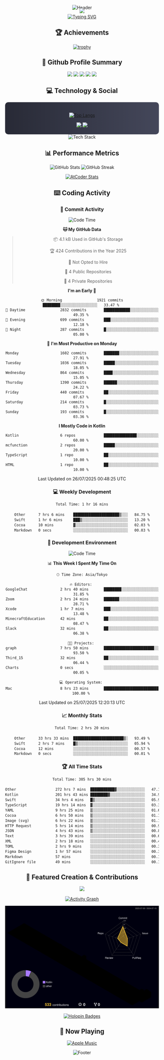 <div align="center">
  
![Header](https://capsule-render.vercel.app/api?type=waving&color=gradient&customColorList=12&height=300&section=header&text=Welcome%20to%20Batapii's%20Universe&fontSize=50&animation=fadeIn&fontAlignY=40&desc=Android%20Developer%20|%20Kotlin%20LOVE%20)

<div style="margin-top: -20px;">
  <img src="https://readme-typing-svg.herokuapp.com/?lines=Crafting+Android+Experiences;Building+Tomorrow's+Apps+Today;Always+Learning,+Always+Growing&font=Fira%20Code&center=true&width=440&height=45&color=f75c7e&vCenter=true&size=22&pause=1000">
</div>

<a href="https://git.io/typing-svg">
  <img src="https://readme-typing-svg.demolab.com?font=Fira+Code&weight=600&size=28&duration=4000&pause=1000&center=true&vCenter=true&width=800&lines=Hey+there!+I'm+Batapii+%F0%9F%91%8B;Android+Developer+from+Japan+%F0%9F%87%AF%F0%9F%87%B5" alt="Typing SVG" />
</a>

## 🏆 Achievements

[![trophy](https://github-profile-trophy.vercel.app/?username=batapii&theme=onestar&no-frame=true&no-bg=true&column=8&rank=SECRET,SSS,SS,S,AAA,AA,A,B,C,?&margin-w=10&margin-h=10)](https://github.com/ryo-ma/github-profile-trophy)

## 🎯 Github Profile Summary

<div align="center">
  <img src="http://github-profile-summary-cards.vercel.app/api/cards/profile-details?username=batapii&theme=radical" />
  <img src="http://github-profile-summary-cards.vercel.app/api/cards/repos-per-language?username=batapii&theme=radical" />
  <img src="http://github-profile-summary-cards.vercel.app/api/cards/most-commit-language?username=batapii&theme=radical" />
  <img src="http://github-profile-summary-cards.vercel.app/api/cards/stats?username=batapii&theme=radical" />
  <img src="http://github-profile-summary-cards.vercel.app/api/cards/productive-time?username=batapii&theme=radical" />
</div>

## 💻 Technology & Social

<div align="center" style="background: linear-gradient(to right, #282A36, #44475A); padding: 20px; border-radius: 10px;">

[![Top Langs](https://github-readme-stats.vercel.app/api/top-langs/?username=batapii
)](https://github.com/anuraghazra/github-readme-stats)

<div style="margin-top: 15px">
<a href="https://github.com/batapii"><img src="https://img.shields.io/github/followers/batapii?style=for-the-badge&logo=github&label=Follow&color=ff6e96&labelColor=282A36"/></a>
<a href="https://twitter.com/batapii3939"><img src="https://img.shields.io/twitter/follow/batapii?style=for-the-badge&logo=twitter&color=1DA1F2&labelColor=282A36&label= Twitter"/></a>
</div>

</div>

<div align="center">
<img src="https://github-readme-tech-stack.vercel.app/api/cards?title=Tech+Stack&align=center&titleAlign=center&fontSize=20&lineHeight=10&lineCount=4&theme=github_dark&width=800&bg=%230D1117&badge=%23161B22&border=%2321262D&titleColor=%2358A6FF&line1=kotlin%2Ckotlin%2C0095D5%3Bandroid%2Candroid%2C00ff00%3Bjetpackcompose%2Cjetpack%2C4285F4%3B&line2=swift%2Cswift%2CFA7343%3Bfirebase%2Cfirebase%2CFFCA28%3Bgithub%2Cgithub%2C181717%3B&line3=typescript%2Ctypescript%2C3178C6%3Bgraphql%2Cgraphql%2CE10098%3Bsupabase%2Csupabase%2C3FCF8E%3B&line4=gradle%2Cgradle%2C02303A%3Bgitkraken%2Cgitkraken%2C179287%3Bpostman%2Cpostman%2CFF6C37%3B" alt="Tech Stack" />
</div>



## 📊 Performance Metrics

<div align="center">

![GitHub Stats](https://github-readme-stats.vercel.app/api?username=batapii&show_icons=true&theme=radical&hide_border=true&bg_color=0D1117)
![GitHub Streak](https://github-readme-streak-stats.herokuapp.com/?user=batapii&theme=radical&hide_border=true&background=0D1117)

[![AtCoder Stats](https://atcoder-readme-stats.vercel.app/stats/batapii3939?theme=dark&show_history=5&width=495)](https://github.com/iwbc-mzk/atcoder-readme-stats)

</div>

## ⌨️ Coding Activity

### 🌟 Commit Activity
<!--START_SECTION:commit-stats-->
![Code Time](http://img.shields.io/badge/Code%20Time-577%20hrs%2039%20mins-blue)

**🐱 My GitHub Data** 

> 📦 4.1 kB Used in GitHub's Storage 
 > 
> 🏆 424 Contributions in the Year 2025
 > 
> 🚫 Not Opted to Hire
 > 
> 📜 4 Public Repositories 
 > 
> 🔑 4 Private Repositories 
 > 
**I'm an Early 🐤** 

```text
🌞 Morning                1921 commits        ████████░░░░░░░░░░░░░░░░░   33.47 % 
🌆 Daytime                2832 commits        ████████████░░░░░░░░░░░░░   49.35 % 
🌃 Evening                699 commits         ███░░░░░░░░░░░░░░░░░░░░░░   12.18 % 
🌙 Night                  287 commits         █░░░░░░░░░░░░░░░░░░░░░░░░   05.00 % 
```
📅 **I'm Most Productive on Monday** 

```text
Monday                   1602 commits        ███████░░░░░░░░░░░░░░░░░░   27.91 % 
Tuesday                  1036 commits        █████░░░░░░░░░░░░░░░░░░░░   18.05 % 
Wednesday                864 commits         ████░░░░░░░░░░░░░░░░░░░░░   15.05 % 
Thursday                 1390 commits        ██████░░░░░░░░░░░░░░░░░░░   24.22 % 
Friday                   440 commits         ██░░░░░░░░░░░░░░░░░░░░░░░   07.67 % 
Saturday                 214 commits         █░░░░░░░░░░░░░░░░░░░░░░░░   03.73 % 
Sunday                   193 commits         █░░░░░░░░░░░░░░░░░░░░░░░░   03.36 % 
```


**I Mostly Code in Kotlin** 

```text
Kotlin                   6 repos             ███████████████░░░░░░░░░░   60.00 % 
mcfunction               2 repos             █████░░░░░░░░░░░░░░░░░░░░   20.00 % 
TypeScript               1 repo              ██░░░░░░░░░░░░░░░░░░░░░░░   10.00 % 
HTML                     1 repo              ██░░░░░░░░░░░░░░░░░░░░░░░   10.00 % 
```




 Last Updated on 26/07/2025 00:48:25 UTC
<!--END_SECTION:commit-stats-->

### 💻 Weekly Development
<!--START_SECTION:wakatime-->

```txt
Total Time: 1 hr 16 mins

Other      7 hrs 6 mins    █████████████████████▒░░░   84.75 %
Swift      1 hr 6 mins     ███▒░░░░░░░░░░░░░░░░░░░░░   13.20 %
Cocoa      10 mins         ▓░░░░░░░░░░░░░░░░░░░░░░░░   02.03 %
Markdown   0 secs          ░░░░░░░░░░░░░░░░░░░░░░░░░   00.03 %
```

<!--END_SECTION:wakatime-->

### 🔨 Development Environment
<!--START_SECTION:dev-stats-->
![Code Time](http://img.shields.io/badge/Code%20Time-577%20hrs%2037%20mins-blue)

📊 **This Week I Spent My Time On** 

```text
🕑︎ Time Zone: Asia/Tokyo

🔥 Editors: 
GoogleChat               2 hrs 40 mins       ████████░░░░░░░░░░░░░░░░░   31.85 % 
Zoom                     2 hrs 24 mins       ███████░░░░░░░░░░░░░░░░░░   28.71 % 
Xcode                    1 hr 7 mins         ███░░░░░░░░░░░░░░░░░░░░░░   13.48 % 
MinecraftEducation       42 mins             ██░░░░░░░░░░░░░░░░░░░░░░░   08.47 % 
Slack                    32 mins             ██░░░░░░░░░░░░░░░░░░░░░░░   06.38 % 

🐱‍💻 Projects: 
graph                    7 hrs 50 mins       ███████████████████████░░   93.50 % 
Third_15                 32 mins             ██░░░░░░░░░░░░░░░░░░░░░░░   06.44 % 
Charts                   0 secs              ░░░░░░░░░░░░░░░░░░░░░░░░░   00.05 % 

💻 Operating System: 
Mac                      8 hrs 23 mins       █████████████████████████   100.00 % 
```


 Last Updated on 25/07/2025 12:20:13 UTC
<!--END_SECTION:dev-stats-->

### 📈 Monthly Stats
<!--START_SECTION:wakamonth-->

```txt
Total Time: 2 hrs 20 mins

Other      33 hrs 33 mins  ███████████████████████▒░   93.49 %
Swift      2 hrs 7 mins    █▒░░░░░░░░░░░░░░░░░░░░░░░   05.94 %
Cocoa      12 mins         ░░░░░░░░░░░░░░░░░░░░░░░░░   00.57 %
Markdown   0 secs          ░░░░░░░░░░░░░░░░░░░░░░░░░   00.01 %
```

<!--END_SECTION:wakamonth-->

### 🏆 All Time Stats
<!--START_SECTION:wakaalltime-->

```txt
Total Time: 305 hrs 30 mins

Other                  272 hrs 7 mins  ███████████▓░░░░░░░░░░░░░   47.11 %
Kotlin                 201 hrs 43 mins ████████▓░░░░░░░░░░░░░░░░   34.92 %
Swift                  34 hrs 4 mins   █▒░░░░░░░░░░░░░░░░░░░░░░░   05.90 %
TypeScript             19 hrs 14 mins  ▓░░░░░░░░░░░░░░░░░░░░░░░░   03.33 %
YAML                   9 hrs 25 mins   ▒░░░░░░░░░░░░░░░░░░░░░░░░   01.63 %
Cocoa                  6 hrs 50 mins   ▒░░░░░░░░░░░░░░░░░░░░░░░░   01.18 %
Image (svg)            6 hrs 22 mins   ▒░░░░░░░░░░░░░░░░░░░░░░░░   01.10 %
HTTP Request           5 hrs 14 mins   ▒░░░░░░░░░░░░░░░░░░░░░░░░   00.91 %
JSON                   4 hrs 43 mins   ▒░░░░░░░░░░░░░░░░░░░░░░░░   00.82 %
Text                   3 hrs 39 mins   ░░░░░░░░░░░░░░░░░░░░░░░░░   00.63 %
XML                    2 hrs 18 mins   ░░░░░░░░░░░░░░░░░░░░░░░░░   00.40 %
TOML                   2 hrs 9 mins    ░░░░░░░░░░░░░░░░░░░░░░░░░   00.37 %
Figma Design           1 hr 57 mins    ░░░░░░░░░░░░░░░░░░░░░░░░░   00.34 %
Markdown               57 mins         ░░░░░░░░░░░░░░░░░░░░░░░░░   00.17 %
GitIgnore file         49 mins         ░░░░░░░░░░░░░░░░░░░░░░░░░   00.14 %
```

<!--END_SECTION:wakaalltime-->


## 🌟 Featured Creation & Contributions

<div align="center">
  <a href="https://github.com/batapii/ToDoSNS">
    <img src="https://github-readme-stats.vercel.app/api/pin/?username=batapii&repo=ToDoSNS&theme=radical&hide_border=true&bg_color=0D1117" />
  </a>

[![Activity Graph](https://github-readme-activity-graph.vercel.app/graph?username=batapii&custom_title=Contribution%20Graph&hide_border=true&theme=radical&bg_color=0D1117)](https://github.com/ashutosh00710/github-readme-activity-graph)

![3D Contrib](./profile-3d-contrib/profile-night-rainbow.svg)

[![Holopin Badges](https://holopin.me/batapii)](https://holopin.io/@batapii)

</div>

## 🎵 Now Playing

<div align="center">
  
[![Apple Music](https://music-profile.rayriffy.com/theme/dark.svg?uid=001005.6598667d2ffd4a10a4f429edd0ba24c4.1156)](https://github.com/rayriffy/apple-music-github-profile)

</div>

![Footer](https://capsule-render.vercel.app/api?type=waving&color=gradient&customColorList=12&height=100&section=footer)

</div>
